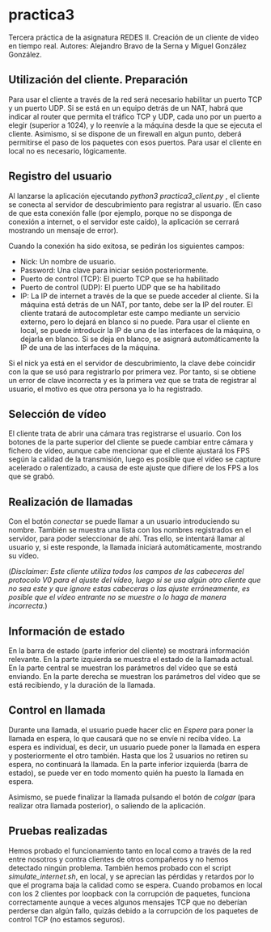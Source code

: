 # practica3

Tercera práctica de la asignatura REDES II. Creación de un cliente de video en tiempo real.
Autores: Alejandro Bravo de la Serna y Miguel González González.

## Utilización del cliente. Preparación
Para usar el cliente a través de la red será necesario habilitar un puerto TCP y un puerto UDP. 
Si se está en un equipo detrás de un NAT, habrá que indicar al router que permita el tráfico TCP y UDP,
cada uno por un puerto a elegir (superior a 1024), y lo reenvíe a la máquina desde la
que se ejecuta el cliente. Asimismo, si se dispone de un firewall en algun punto, deberá permitirse
el paso de los paquetes con esos puertos. Para usar el cliente en local no es necesario, lógicamente.

## Registro del usuario
Al lanzarse la aplicación ejecutando _python3 practica3_client.py_ , el cliente se conecta al servidor de descubrimiento para registrar al usuario.
(En caso de que esta conexión falle (por ejemplo, porque no se disponga de conexión a internet, o el servidor
este caído), la aplicación se cerrará mostrando un mensaje de error).

Cuando la conexión ha sido exitosa, se pedirán los siguientes campos:

*  Nick: Un nombre de usuario.
*  Password: Una clave para iniciar sesión posteriormente.
*  Puerto de control (TCP): El puerto TCP que se ha habilitado
*  Puerto de control (UDP): El puerto UDP que se ha habilitado
*  IP: La IP de internet a través de la que se puede acceder al cliente. 
Si la máquina está detrás de un NAT, por tanto, debe ser la IP del router.
El cliente tratará de autocompletar este campo mediante un servicio externo, pero lo dejará en blanco si no puede.
Para usar el cliente en local, se puede introducir la IP de una de las interfaces de la máquina, o dejarla en blanco.
Si se deja en blanco, se asignará automáticamente la IP de una de las interfaces de la máquina.

Si el nick ya está en el servidor de descubrimiento, la clave debe coincidir con la que se usó para registrarlo por primera vez.
Por tanto, si se obtiene un error de clave incorrecta y es la primera vez que se trata de registrar al usuario, el motivo es que
otra persona ya lo ha registrado.

## Selección de vídeo
El cliente trata de abrir una cámara tras registrarse el usuario. Con los botones de la parte superior del cliente se puede cambiar
entre cámara y fichero de vídeo, aunque cabe mencionar que el cliente ajustará los FPS según la calidad de la transmisión, luego es posible
que el vídeo se capture acelerado o ralentizado, a causa de este ajuste que difiere de los FPS a los que se grabó.

## Realización de llamadas
Con el botón _conectar_ se puede llamar a un usuario introduciendo su nombre. También se muestra una lista con los nombres registrados en el servidor,
para poder seleccionar de ahí. Tras ello, se intentará llamar al usuario y, si este responde, la llamada iniciará automáticamente, mostrando su vídeo.

(_Disclaimer: Este cliente utiliza todos los campos de las cabeceras del protocolo V0 para el ajuste del vídeo, luego si se usa algún otro cliente que no sea este 
y que ignore estas cabeceras o las ajuste erróneamente, es posible que el vídeo entrante no se muestre o lo haga de manera incorrecta._)

## Información de estado
En la barra de estado (parte inferior del cliente) se mostrará información relevante. En la parte izquierda se muestra el estado de la llamada actual.
En la parte central se muestran los parámetros del vídeo que se está enviando. En la parte derecha se muestran los parámetros del vídeo que se está recibiendo,
y la duración de la llamada.

## Control en llamada
Durante una llamada, el usuario puede hacer clic en _Espera_ para poner la llamada en espera, lo que causará que no se envíe ni reciba vídeo. La espera es individual,
es decir, un usuario puede poner la llamada en espera y posteriormente el otro también. Hasta que los 2 usuarios no retiren su espera, no continuará la llamada. En la
parte inferior izquierda (barra de estado), se puede ver en todo momento quién ha puesto la llamada en espera.

Asimismo, se puede finalizar la llamada pulsando el botón de _colgar_ (para realizar otra llamada posterior), o saliendo de la aplicación.

## Pruebas realizadas
Hemos probado el funcionamiento tanto en local como a través de la red entre nosotros y contra clientes de otros compañeros y no hemos detectado ningún problema. También hemos probado con el script _simulate_internet.sh_, 
en local, y se aprecian las pérdidas y retardos por lo que el programa baja la calidad como se espera. Cuando probamos en local con los 2 clientes por loopback con la corrupción de paquetes,
funciona correctamente aunque a veces algunos mensajes TCP que no deberían perderse dan algún fallo, quizás debido a la corrupción de los paquetes de control TCP (no estamos seguros).
